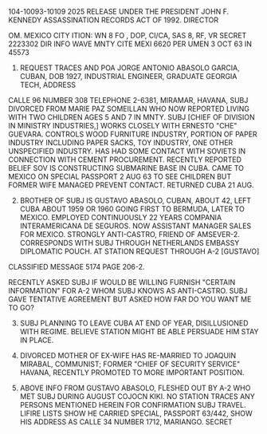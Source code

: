 104-10093-10109 2025 RELEASE UNDER THE PRESIDENT JOHN F. KENNEDY ASSASSINATION RECORDS ACT OF 1992. DIRECTOR

OM. MEXICO CITY
ITION: WN 8
FO
, DOP, CI/CA, SAS 8, RF, VR
SECRET 2223302
DIR INFO WAVE MNTY CITE MEXI 6620
PER UMEN
3 OCT 63 IN 45573

1.  REQUEST TRACES AND POA JORGE ANTONIO ABASOLO GARCIA, CUBAN, DOB 1927, INDUSTRIAL ENGINEER, GRADUATE GEORGIA TECH, ADDRESS

CALLE 96 NUMBER 308 TELEPHONE 2-6381, MIRAMAR, HAVANA, SUBJ DIVORCED FROM MARIE PAZ SOMEILLAN WHO NOW REPORTED LIVING WITH TWO CHILDREN AGES 5 AND 7 IN MNTY. SUBJ [CHIEF OF DIVISION IN MINISTRY INDUSTRIES,] WORKS CLOSELY WITH ERNESTO "CHE" GUEVARA. CONTROLS WOOD FURNITURE INDUSTRY, PORTION OF PAPER INDUSTRY INCLUDING PAPER SACKS, TOY INDUSTRY, ONE OTHER UNSPECIFIED INDUSTRY. HAS HAD SOME CONTACT WITH SOVIETS IN CONNECTION WITH CEMENT PROCUREMENT. RECENTLY REPORTED BELIEF SOV IS CONSTRUCTING SUBMARINE BASE IN CUBA. CAME TO MEXICO ON SPECIAL PASSPORT 2 AUG 63 TO SEE CHILDREN BUT FORMER WIFE MANAGED PREVENT CONTACT. RETURNED CUBA 21 AUG.

2.  BROTHER OF SUBJ IS GUSTAVO ABASOLO, CUBAN, ABOUT 42, LEFT CUBA ABOUT 1959 OR 1960 GOING FIRST TO BERMUDA, LATER TO MEXICO. EMPLOYED CONTINUOUSLY 22 YEARS COMPANIA INTERAMERICANA DE SEGUROS. NOW ASSISTANT MANAGER SALES FOR MEXICO. STRONGLY ANTI-CASTRO, FRIEND OF AMSEVER-2. CORRESPONDS WITH SUBJ THROUGH NETHERLANDS EMBASSY DIPLOMATIC POUCH. AT STATION REQUEST THROUGH A-2 [GUSTAVO]

CLASSIFIED MESSAGE
5174 PAGE 206-2.

RECENTLY ASKED SUBJ IF WOULD BE WILLING FURNISH "CERTAIN INFORMATION" FOR A-2 WHOM SUBJ KNOWS AS ANTI-CASTRO. SUBJ GAVE TENTATIVE AGREEMENT BUT ASKED HOW FAR DO YOU WANT ME TO GO?

3.  SUBJ PLANNING TO LEAVE CUBA AT END OF YEAR, DISILLUSIONED WITH REGIME. BELIEVE STATION MIGHT BE ABLE PERSUADE HIM STAY IN PLACE.

4.  DIVORCED MOTHER OF EX-WIFE HAS RE-MARRIED TO JOAQUIN MIRABAL, COMMUNIST; FORMER "CHIEF OF SECURITY SERVICE" HAVANA, RECENTLY PROMOTED TO MORE IMPORTANT POSITION.

5.  ABOVE INFO FROM GUSTAVO ABASOLO, FLESHED OUT BY A-2 WHO MET SUBJ DURING AUGUST COJOCN KIKI. NO STATION TRACES ANY PERSONS MENTIONED HEREIN FOR CONFIRMATION SUBJ TRAVEL. LIFIRE LISTS SHOW HE CARRIED SPECIAL, PASSPORT 63/442, SHOW HIS ADDRESS AS CALLE 34 NUMBER 1712, MARIANGO.
SECRET
